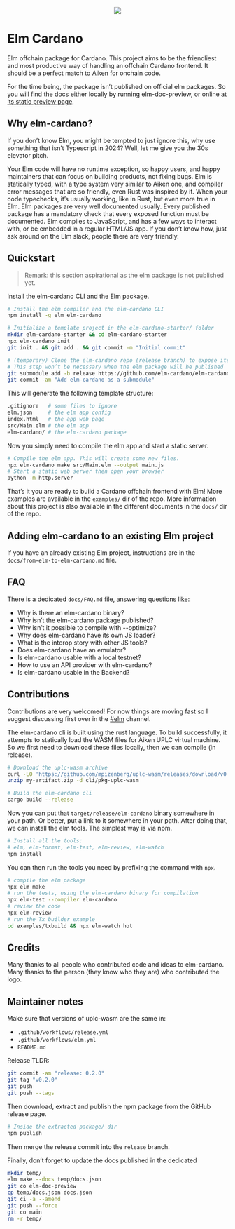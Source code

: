 <p align="center">
  <img src="https://github.com/user-attachments/assets/0cd24e14-12e9-4274-bc16-a4ad8daa47e4" />
</p>


# Elm Cardano

Elm offchain package for Cardano. This project aims to be the friendliest and
most productive way of handling an offchain Cardano frontend. It should be a
perfect match to [Aiken][aiken] for onchain code.

For the time being, the package isn’t published on official elm packages.
So you will find the docs either locally by running elm-doc-preview,
or online at [its static preview page][docs-preview].

[aiken]: https://aiken-lang.org/
[docs-preview]: https://elm-doc-preview.netlify.app/Cardano?repo=elm-cardano%2Felm-cardano&version=elm-doc-preview

## Why elm-cardano?

If you don’t know Elm, you might be tempted to just ignore this,
why use something that isn’t Typescript in 2024?
Well, let me give you the 30s elevator pitch.

Your Elm code will have no runtime exception, so happy users,
and happy maintainers that can focus on building products, not fixing bugs.
Elm is statically typed, with a type system very similar to Aiken one,
and compiler error messages that are so friendly, even Rust was inspired by it.
When your code typechecks, it’s usually working, like in Rust, but even more true in Elm.
Elm packages are very well documented usually.
Every published package has a mandatory check that every exposed function must be documented.
Elm compiles to JavaScript, and has a few ways to interact with,
or be embedded in a regular HTML/JS app.
If you don’t know how, just ask around on the Elm slack, people there are very friendly.

## Quickstart

> Remark: this section aspirational as the elm package is not published yet.

Install the elm-cardano CLI and the Elm package.

```sh
# Install the elm compiler and the elm-cardano CLI
npm install -g elm elm-cardano

# Initialize a template project in the elm-cardano-starter/ folder
mkdir elm-cardano-starter && cd elm-cardano-starter
npx elm-cardano init
git init . && git add . && git commit -m "Initial commit"

# (temporary) Clone the elm-cardano repo (release branch) to expose its elm modules
# This step won’t be necessary when the elm package will be published
git submodule add -b release https://github.com/elm-cardano/elm-cardano.git
git commit -am "Add elm-cardano as a submodule"
```

This will generate the following template structure:
```sh
.gitignore   # some files to ignore
elm.json     # the elm app config
index.html   # the app web page
src/Main.elm # the elm app
elm-cardano/ # the elm-cardano package
```

Now you simply need to compile the elm app and start a static server.
```sh
# Compile the elm app. This will create some new files.
npx elm-cardano make src/Main.elm --output main.js
# Start a static web server then open your browser
python -m http.server
```

That’s it you are ready to build a Cardano offchain frontend with Elm!
More examples are available in the `examples/` dir of the repo.
More information about this project is also available
in the different documents in the `docs/` dir of the repo.

## Adding elm-cardano to an existing Elm project

If you have an already existing Elm project,
instructions are in the `docs/from-elm-to-elm-cardano.md` file.

## FAQ

There is a dedicated `docs/FAQ.md` file, answering questions like:

- Why is there an elm-cardano binary?
- Why isn’t the elm-cardano package published?
- Why isn’t it possible to compile with --optimize?
- Why does elm-cardano have its own JS loader?
- What is the interop story with other JS tools?
- Does elm-cardano have an emulator?
- Is elm-cardano usable with a local testnet?
- How to use an API provider with elm-cardano?
- Is elm-cardano usable in the Backend?

## Contributions

Contributions are very welcomed! For now things are moving fast so I suggest
discussing first over in the
[#elm][elm-cardano-channel] channel.

[elm-cardano-channel]: https://discord.gg/UgXYyy9dHg

The elm-cardano cli is built using the rust language.
To build successfully, it attempts to statically load the WASM files for Aiken UPLC virtual machine.
So we first need to download these files locally, then we can compile (in release).
```sh
# Download the uplc-wasm archive
curl -LO 'https://github.com/mpizenberg/uplc-wasm/releases/download/v0.3.1/my-artifact.zip'
unzip my-artifact.zip -d cli/pkg-uplc-wasm

# Build the elm-cardano cli
cargo build --release
```

Now you can put that `target/release/elm-cardano` binary somewhere in your path.
Or better, put a link to it somewhere in your path.
After doing that, we can install the elm tools.
The simplest way is via npm.
```sh
# Install all the tools:
# elm, elm-format, elm-test, elm-review, elm-watch
npm install
```

You can then run the tools you need by prefixing the command with `npx`.

```sh
# compile the elm package
npx elm make
# run the tests, using the elm-cardano binary for compilation
npx elm-test --compiler elm-cardano
# review the code
npx elm-review
# run the Tx builder example
cd examples/txbuild && npx elm-watch hot
```

## Credits

Many thanks to all people who contributed code and ideas to elm-cardano.
Many thanks to the person (they know who they are) who contributed the logo.

## Maintainer notes

Make sure that versions of uplc-wasm are the same in:
- `.github/workflows/release.yml`
- `.github/workflows/elm.yml`
- `README.md`

Release TLDR:
```sh
git commit -am "release: 0.2.0"
git tag "v0.2.0"
git push
git push --tags
```

Then download, extract and publish the npm package from the GitHub release page.
```sh
# Inside the extracted package/ dir
npm publish
```

Then merge the release commit into the `release` branch.

Finally, don’t forget to update the docs published in the dedicated
```sh
mkdir temp/
elm make --docs temp/docs.json
git co elm-doc-preview
cp temp/docs.json docs.json
git ci -a --amend
git push --force
git co main
rm -r temp/
```
